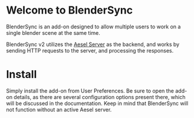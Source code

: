 # Welcome to BlenderSync

BlenderSync is an add-on designed to allow multiple users to work on a single blender scene at the same time.

BlenderSync v2 utilizes the [Aesel Server](https://aostreetart.com/aolabs/aesel/) as the backend, and works by sending HTTP requests to the server, and processing the responses.

# Install

Simply install the add-on from User Preferences.  Be sure to open the add-on details, as there are several configuration options present there, which will be discussed in the documentation.  Keep in mind that BlenderSync will not function without an active Aesel server.
